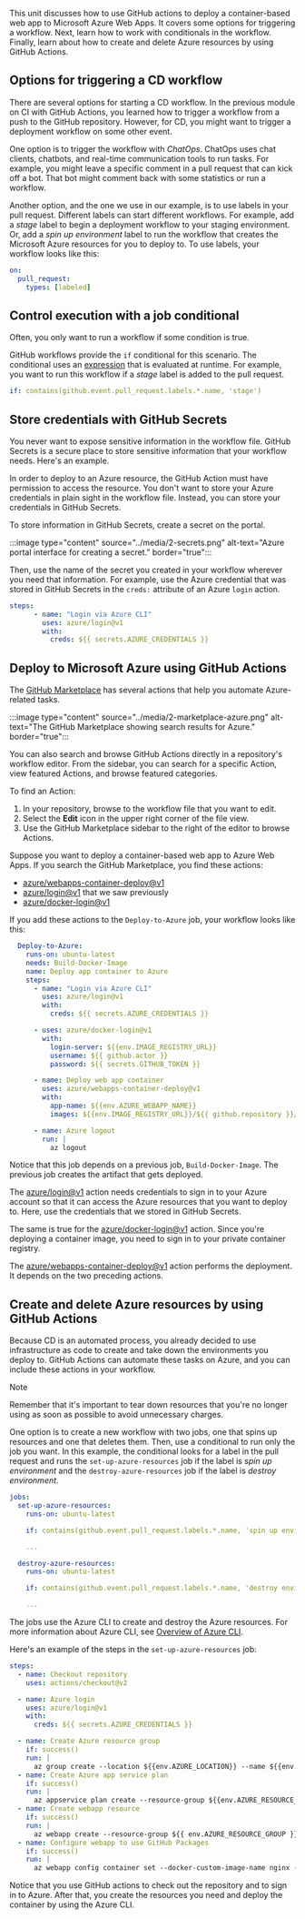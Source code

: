 This unit discusses how to use GitHub actions to deploy a container-based web app to Microsoft Azure Web Apps. It covers some options for triggering a workflow. Next, learn how to work with conditionals in the workflow. Finally, learn about how to create and delete Azure resources by using GitHub Actions.

## Options for triggering a CD workflow

There are several options for starting a CD workflow. In the previous module on CI with GitHub Actions, you learned how to trigger a workflow from a push to the GitHub repository. However, for CD, you might want to trigger a deployment workflow on some other event.

One option is to trigger the workflow with *ChatOps*. ChatOps uses chat clients, chatbots, and real-time communication tools to run tasks. For example, you might leave a specific comment in a pull request that can kick off a bot. That bot might comment back with some statistics or run a workflow.

Another option, and the one we use in our example, is to use labels in your pull request. Different labels can start different workflows. For example, add a *stage* label to begin a deployment workflow to your staging environment. Or, add a *spin up environment* label to run the workflow that creates the Microsoft Azure resources for you to deploy to. To use labels, your workflow looks like this:

```yml
on:
  pull_request:
    types: [labeled]
```

## Control execution with a job conditional

Often, you only want to run a workflow if some condition is true.

GitHub workflows provide the `if` conditional for this scenario. The conditional uses an [expression](https://docs.github.com/actions/learn-github-actions/expressions) that is evaluated at runtime. For example, you want to run this workflow if a *stage* label is added to the pull request.

```yml
if: contains(github.event.pull_request.labels.*.name, 'stage')
```

## Store credentials with GitHub Secrets

You never want to expose sensitive information in the workflow file. GitHub Secrets is a secure place to store sensitive information that your workflow needs. Here's an example.

In order to deploy to an Azure resource, the GitHub Action must have permission to access the resource. You don't want to store your Azure credentials in plain sight in the workflow file. Instead, you can store your credentials in GitHub Secrets.

To store information in GitHub Secrets, create a secret on the portal.

:::image type="content" source="../media/2-secrets.png" alt-text="Azure portal interface for creating a secret." border="true":::

Then, use the name of the secret you created in your workflow wherever you need that information. For example, use the Azure credential that was stored in GitHub Secrets in the `creds:` attribute of an Azure `login` action.

```yml
steps:
      - name: "Login via Azure CLI"
        uses: azure/login@v1
        with:
          creds: ${{ secrets.AZURE_CREDENTIALS }}
```

## Deploy to Microsoft Azure using GitHub Actions

The [GitHub Marketplace](https://github.com/marketplace?type=actions&query=azure&azure-portal=true) has several actions that help you automate Azure-related tasks.

:::image type="content" source="../media/2-marketplace-azure.png" alt-text="The GitHub Marketplace showing search results for Azure." border="true":::

You can also search and browse GitHub Actions directly in a repository's workflow editor. From the sidebar, you can search for a specific Action, view featured Actions, and browse featured categories.

To find an Action:

1. In your repository, browse to the workflow file that you want to edit.
1. Select the **Edit** icon in the upper right corner of the file view.
1. Use the GitHub Marketplace sidebar to the right of the editor to browse Actions.

Suppose you want to deploy a container-based web app to Azure Web Apps. If you search the GitHub Marketplace, you find these actions:

- [azure/webapps-container-deploy@v1](https://github.com/Azure/webapps-container-deploy?azure-portal=true)
- [azure/login@v1](https://github.com/Azure/login?azure-portal=true) that we saw previously  
- [azure/docker-login@v1](https://github.com/Azure/docker-login?azure-portal=true)

If you add these actions to the `Deploy-to-Azure` job, your workflow looks like this:

```yml
  Deploy-to-Azure:
    runs-on: ubuntu-latest
    needs: Build-Docker-Image
    name: Deploy app container to Azure
    steps:
      - name: "Login via Azure CLI"
        uses: azure/login@v1
        with:
          creds: ${{ secrets.AZURE_CREDENTIALS }}

      - uses: azure/docker-login@v1
        with:
          login-server: ${{env.IMAGE_REGISTRY_URL}}
          username: ${{ github.actor }}
          password: ${{ secrets.GITHUB_TOKEN }}

      - name: Deploy web app container
        uses: azure/webapps-container-deploy@v1
        with:
          app-name: ${{env.AZURE_WEBAPP_NAME}}
          images: ${{env.IMAGE_REGISTRY_URL}}/${{ github.repository }}/${{env.DOCKER_IMAGE_NAME}}:${{ github.sha }}

      - name: Azure logout
        run: |
          az logout
```

Notice that this job depends on a previous job, `Build-Docker-Image`. The previous job creates the artifact that gets deployed.

The [azure/login@v1](https://github.com/Azure/login?azure-portal=true) action needs credentials to sign in to your Azure account so that it can access the Azure resources that you want to deploy to. Here, use the credentials that we stored in GitHub Secrets.

The same is true for the [azure/docker-login@v1](https://github.com/Azure/docker-login?azure-portal=true) action. Since you're deploying a container image, you need to sign in to your private container registry.

The [azure/webapps-container-deploy@v1](https://github.com/Azure/webapps-container-deploy?azure-portal=true) action performs the deployment. It depends on the two preceding actions.

## Create and delete Azure resources by using GitHub Actions

Because CD is an automated process, you already decided to use infrastructure as code to create and take down the environments you deploy to. GitHub Actions can automate these tasks on Azure, and you can include these actions in your workflow.

> [!NOTE]
>Remember that it's important to tear down resources that you're no longer using as soon as possible to avoid unnecessary charges.

One option is to create a new workflow with two jobs, one that spins up resources and one that deletes them. Then, use a conditional to run only the job you want. In this example, the conditional looks for a label in the pull request and runs the `set-up-azure-resources` job if the label is *spin up environment* and the `destroy-azure-resources` job if the label is *destroy environment*.

```yml
jobs:
  set-up-azure-resources:
    runs-on: ubuntu-latest

    if: contains(github.event.pull_request.labels.*.name, 'spin up environment')

    ...

  destroy-azure-resources:
    runs-on: ubuntu-latest

    if: contains(github.event.pull_request.labels.*.name, 'destroy environment')

    ...
```

The jobs use the Azure CLI to create and destroy the Azure resources. For more information about Azure CLI, see [Overview of Azure CLI](/cli/azure/).

Here's an example of the steps in the `set-up-azure-resources` job:

```yml
steps:
  - name: Checkout repository
    uses: actions/checkout@v2

  - name: Azure login
    uses: azure/login@v1
    with:
      creds: ${{ secrets.AZURE_CREDENTIALS }}

  - name: Create Azure resource group
    if: success()
    run: |
      az group create --location ${{env.AZURE_LOCATION}} --name ${{env.AZURE_RESOURCE_GROUP}} --subscription ${{secrets.AZURE_SUBSCRIPTION_ID}}
  - name: Create Azure app service plan
    if: success()
    run: |
      az appservice plan create --resource-group ${{env.AZURE_RESOURCE_GROUP}} --name ${{env.AZURE_APP_PLAN}} --is-linux --sku F1 --subscription ${{secrets.AZURE_SUBSCRIPTION_ID}}
  - name: Create webapp resource
    if: success()
    run: |
      az webapp create --resource-group ${{ env.AZURE_RESOURCE_GROUP }} --plan ${{ env.AZURE_APP_PLAN }} --name ${{ env.AZURE_WEBAPP_NAME }}  --deployment-container-image-name nginx --subscription ${{secrets.AZURE_SUBSCRIPTION_ID}}
  - name: Configure webapp to use GitHub Packages
    if: success()
    run: |
      az webapp config container set --docker-custom-image-name nginx --docker-registry-server-password ${{secrets.GITHUB_TOKEN}} --docker-registry-server-url https://docker.pkg.github.com --docker-registry-server-user ${{github.actor}} --name ${{ env.AZURE_WEBAPP_NAME }} --resource-group ${{ env.AZURE_RESOURCE_GROUP }} --subscription ${{secrets.AZURE_SUBSCRIPTION_ID}}

```

Notice that you use GitHub actions to check out the repository and to sign in to Azure. After that, you create the resources you need and deploy the container by using the Azure CLI.
